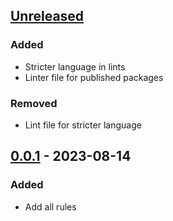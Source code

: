 ## [Unreleased]

### Added

- Stricter language in lints
- Linter file for published packages

### Removed

- Lint file for stricter language

## [0.0.1] - 2023-08-14

### Added

- Add all rules

[unreleased]: https://github.com/bjoernahrens/galactic_lints/compare/0.0.1...HEAD
[0.0.1]: https://github.com/bjoernahrens/galactic_lints/releases/tag/0.0.1
